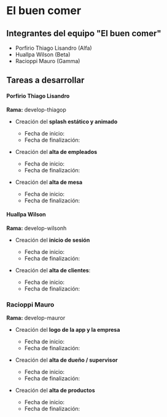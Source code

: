 # El buen comer

## Integrantes del equipo "El buen comer"
 - Porfirio Thiago Lisandro (Alfa)
 - Huallpa Wilson (Beta)
 - Racioppi Mauro (Gamma)

## Tareas a desarrollar

#### Porfirio Thiago Lisandro

**Rama:** develop-thiagop

 - Creación del **splash estático y animado**
    - Fecha de inicio:
    - Fecha de finalización: 
 
 - Creación del **alta de empleados**
    - Fecha de inicio:
    - Fecha de finalización:
       
 - Creación del **alta de mesa**
    - Fecha de inicio:
    - Fecha de finalización:
  

#### Huallpa Wilson

**Rama:** develop-wilsonh

 - Creación del **inicio de sesión**
    - Fecha de inicio:
    - Fecha de finalización: 
 
 - Creación del **alta de clientes**:
    - Fecha de inicio:
    - Fecha de finalización: 

### Racioppi Mauro

**Rama:** develop-mauror

 - Creación del **logo de la app y la empresa**
    - Fecha de inicio:
    - Fecha de finalización:

 - Creación del **alta de dueño / supervisor**
    - Fecha de inicio:
    - Fecha de finalización:
      
 - Creación del **alta de productos**
    - Fecha de inicio:
    - Fecha de finalización:
